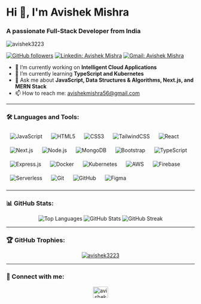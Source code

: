 # Hi 👋, I'm Avishek Mishra
### A passionate Full-Stack Developer from India

<p align="left"> <img src="https://komarev.com/ghpvc/?username=avishek3223&label=Profile%20views&color=0e75b6&style=flat" alt="avishek3223" /> </p>

[![GitHub followers](https://img.shields.io/github/followers/avishek3223?label=Follow&style=social)](https://github.com/avishek3223/?tab=follow)
[![Linkedin: Avishek Mishra](https://img.shields.io/badge/-AvishekMishra-blue?style=flat-square&logo=Linkedin&logoColor=white&link=https://www.linkedin.com/in/avishek-mishra-6b3910272/)](https://www.linkedin.com/in/avishek-mishra-6b3910272/)
[![Gmail: Avishek Mishra](https://img.shields.io/badge/-avishekmishra56@gmail.com-red?style=flat-square&logo=Gmail&logoColor=white&link=mailto:avishekmishra56@gmail.com)](mailto:avishekmishra56@gmail.com)

- 🔭 I’m currently working on **Intelligent Cloud Applications**
- 🌱 I’m currently learning **TypeScript and Kubernetes**
- 💬 Ask me about **JavaScript, Data Structures & Algorithms, Next.js, and MERN Stack**
- 📫 How to reach me: [avishekmishra56@gmail.com](mailto:avishekmishra56@gmail.com)

---

### 🛠️ Languages and Tools:

<p align="left">
  <img src="https://img.shields.io/badge/-JavaScript-F7DF1E?style=flat&logo=javascript&logoColor=white&labelColor=black&fontSize=14px" alt="JavaScript" style="padding: 10px;"/>
  <img src="https://img.shields.io/badge/-HTML5-E34F26?style=flat&logo=html5&logoColor=white&labelColor=black&fontSize=14px" alt="HTML5" style="padding: 10px;"/>
  <img src="https://img.shields.io/badge/-CSS3-1572B6?style=flat&logo=css3&logoColor=white&labelColor=black&fontSize=14px" alt="CSS3" style="padding: 10px;"/>
  <img src="https://img.shields.io/badge/-TailwindCSS-06B6D4?style=flat&logo=tailwindcss&logoColor=white&labelColor=black&fontSize=14px" alt="TailwindCSS" style="padding: 10px;"/>
  <img src="https://img.shields.io/badge/-React-61DAFB?style=flat&logo=react&logoColor=white&labelColor=black&fontSize=14px" alt="React" style="padding: 10px;"/>
  <img src="https://img.shields.io/badge/-Next.js-000000?style=flat&logo=nextdotjs&logoColor=white&labelColor=black&fontSize=14px" alt="Next.js" style="padding: 10px;"/>
  <img src="https://img.shields.io/badge/-Node.js-339933?style=flat&logo=nodedotjs&logoColor=white&labelColor=black&fontSize=14px" alt="Node.js" style="padding: 10px;"/>
  <img src="https://img.shields.io/badge/-MongoDB-47A248?style=flat&logo=mongodb&logoColor=white&labelColor=black&fontSize=14px" alt="MongoDB" style="padding: 10px;"/>
  <img src="https://img.shields.io/badge/-Bootstrap-7952B3?style=flat&logo=bootstrap&logoColor=white&labelColor=black&fontSize=14px" alt="Bootstrap" style="padding: 10px;"/>
  <img src="https://img.shields.io/badge/-TypeScript-3178C6?style=flat&logo=typescript&logoColor=white&labelColor=black&fontSize=14px" alt="TypeScript" style="padding: 10px;"/>
  <img src="https://img.shields.io/badge/-Express.js-000000?style=flat&logo=express&logoColor=white&labelColor=black&fontSize=14px" alt="Express.js" style="padding: 10px;"/>
  <img src="https://img.shields.io/badge/-Docker-2496ED?style=flat&logo=docker&logoColor=white&labelColor=black&fontSize=14px" alt="Docker" style="padding: 10px;"/>
  <img src="https://img.shields.io/badge/-Kubernetes-326CE5?style=flat&logo=kubernetes&logoColor=white&labelColor=black&fontSize=14px" alt="Kubernetes" style="padding: 10px;"/>
  <img src="https://img.shields.io/badge/-AWS-232F3E?style=flat&logo=amazonaws&logoColor=white&labelColor=black&fontSize=14px" alt="AWS" style="padding: 10px;"/>
  <img src="https://img.shields.io/badge/-Firebase-FFCA28?style=flat&logo=firebase&logoColor=white&labelColor=black&fontSize=14px" alt="Firebase" style="padding: 10px;"/>
  <img src="https://img.shields.io/badge/-Serverless-FD5750?style=flat&logo=serverless&logoColor=white&labelColor=black&fontSize=14px" alt="Serverless" style="padding: 10px;"/>
  <img src="https://img.shields.io/badge/-Git-F05032?style=flat&logo=git&logoColor=white&labelColor=black&fontSize=14px" alt="Git" style="padding: 10px;"/>
  <img src="https://img.shields.io/badge/-GitHub-181717?style=flat&logo=github&logoColor=white&labelColor=black&fontSize=14px" alt="GitHub" style="padding: 10px;"/>
  <img src="https://img.shields.io/badge/-Figma-F24E1E?style=flat&logo=figma&logoColor=white&labelColor=black&fontSize=14px" alt="Figma" style="padding: 10px;"/>
</p>


---

### 📊 GitHub Stats:

<div align="center">
  <img src="https://github-readme-stats.vercel.app/api/top-langs/?username=avishek3223&layout=compact&theme=radical&bg_color=0d1117&title_color=ffffff&text_color=c9d1d9&icon_color=79fe96" alt="Top Languages" />
  <img src="https://github-readme-stats.vercel.app/api?username=avishek3223&show_icons=true&theme=radical&bg_color=0d1117&title_color=b1ffb1&text_color=eceef1&icon_color=0087d7" alt="GitHub Stats" />
  <img src="https://github-readme-streak-stats.herokuapp.com/?user=avishek3223&theme=radical&background=0d1117&stroke=ffffff&text_color=b1ffb1&title_color=b1ffb1&fire=0087d7&ring=0087d7&sideNums=0087d7" alt="GitHub Streak" />
</div>

---

### 🏆 GitHub Trophies:

<p align="center">
  <a href="https://github.com/ryo-ma/github-profile-trophy">
    <img src="https://github-profile-trophy.vercel.app/?username=avishek3223&theme=darkhub" alt="avishek3223" />
  </a>
</p>

---

### 🔗 Connect with me:

<p align="center">
  <a href="https://www.linkedin.com/in/avishek-mishra-6b3910272" target="_blank">
    <img align="center" src="https://raw.githubusercontent.com/rahuldkjain/github-profile-readme-generator/master/src/images/icons/Social/linked-in-alt.svg" alt="avishek mishra" height="30" width="40" />
  </a>
</p>
